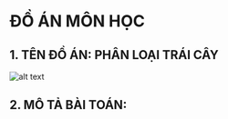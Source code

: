 # ĐỒ ÁN MÔN HỌC
## 1. TÊN ĐỒ ÁN: PHÂN LOẠI TRÁI CÂY
![alt text](https://llv.edu.vn/media/2018/07/fruit-og-d176ef00-120x60.jpg)
## 2. MÔ TẢ BÀI TOÁN:

